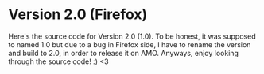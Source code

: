 # Version 2.0 (Firefox)
Here's the source code for Version 2.0 (1.0). To be honest, it was supposed to named 1.0 but due to a bug in Firefox side, I have to rename the version and build to 
2.0, in order to release it on AMO. Anyways, enjoy looking through the source code! :) <3









